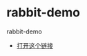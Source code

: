 rabbit-demo
===========

rabbit-demo

- [打开这个链接](//mlink.anjuke.com/?scheme=openanjuke://jump/content/live_broker?params=%7b%22room_id%22%3a%2260%22%7d)


